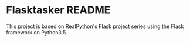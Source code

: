 # Flasktasker README
This project is based on RealPython's Flask project series using the Flask
framework on Python3.5.